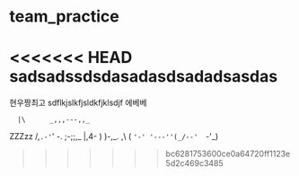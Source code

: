 # team_practice
<<<<<<< HEAD
sadsadssdsdasadasdsadadsasdas
=======
현우짱최고
sdflkjslkfjsldkfjklsdjf
에베베

      |\      _,,,---,,_
ZZZzz /,`.-'`'    -.  ;-;;,_
     |,4-  ) )-,_. ,\ (  `'-'
    '---''(_/--'  `-'\_)  
    
>>>>>>> bc6281753600ce0a64720ff1123e5d2c469c3485
